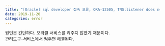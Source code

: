 ```yaml
---
title: "[Oracle] sql developer 접속 오류, ORA-12505, TNS:listener does not currently know of SID given in ...."
date: 2019-11-20
categories: error
---
```

원인은 간단하다. 오라클 서비스를 켜주지 않았기 때문이다.  
관리도구-서비스에서 켜주면 해결된다.

